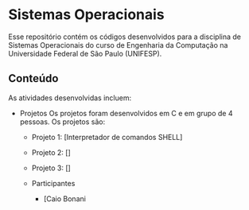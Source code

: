 # Sistemas Operacionais

Esse repositório contém os códigos desenvolvidos para a disciplina de Sistemas Operacionais do curso de Engenharia da Computação na Universidade Federal de São Paulo (UNIFESP).

## Conteúdo

As atividades desenvolvidas incluem:
- Projetos
    Os projetos foram desenvolvidos em C e em grupo de 4 pessoas. Os projetos são:
    -  Projeto 1: [Interpretador de comandos SHELL]

    - Projeto 2: []

    - Projeto 3: []

    - Participantes
        - [Caio Bonani